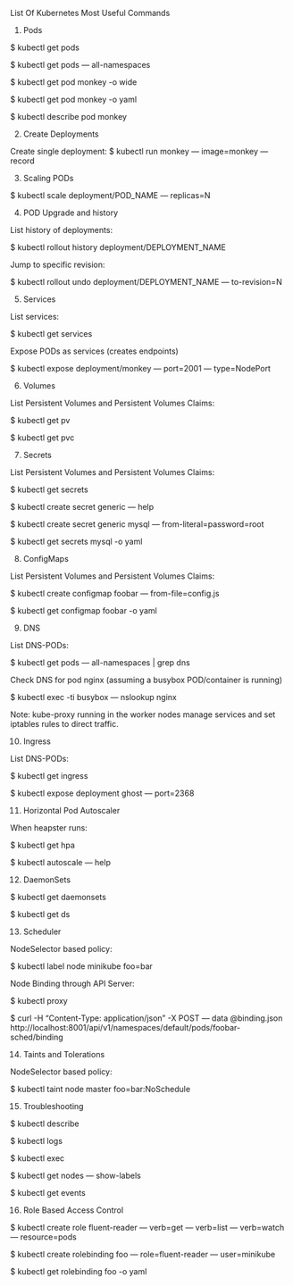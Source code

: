 List Of Kubernetes Most Useful Commands

1. Pods

$ kubectl get pods

$ kubectl get pods — all-namespaces

$ kubectl get pod monkey -o wide

$ kubectl get pod monkey -o yaml

$ kubectl describe pod monkey

2. Create Deployments

Create single deployment:
$ kubectl run monkey — image=monkey — record

3. Scaling PODs

$ kubectl scale deployment/POD_NAME — replicas=N

4. POD Upgrade and history

List history of deployments:

$ kubectl rollout history deployment/DEPLOYMENT_NAME

Jump to specific revision:

$ kubectl rollout undo deployment/DEPLOYMENT_NAME — to-revision=N

5. Services

List services:

$ kubectl get services 

Expose PODs as services (creates endpoints)

$ kubectl expose deployment/monkey — port=2001 — type=NodePort 

6. Volumes

List Persistent Volumes and Persistent Volumes Claims:

$ kubectl get pv

$ kubectl get pvc

7. Secrets

List Persistent Volumes and Persistent Volumes Claims:

$ kubectl get secrets

$ kubectl create secret generic — help

$ kubectl create secret generic mysql — from-literal=password=root

$ kubectl get secrets mysql -o yaml

8. ConfigMaps

List Persistent Volumes and Persistent Volumes Claims:

$ kubectl create configmap foobar — from-file=config.js

$ kubectl get configmap foobar -o yaml

9. DNS

List DNS-PODs:

$ kubectl get pods — all-namespaces | grep dns

Check DNS for pod nginx (assuming a busybox POD/container is running)

$ kubectl exec -ti busybox — nslookup nginx

Note: kube-proxy running in the worker nodes manage services and set iptables rules to direct traffic.

10. Ingress

List DNS-PODs:

$ kubectl get ingress

$ kubectl expose deployment ghost — port=2368

11. Horizontal Pod Autoscaler 

When heapster runs:

$ kubectl get hpa

$ kubectl autoscale — help

12. DaemonSets

$ kubectl get daemonsets

$ kubectl get ds

13. Scheduler

NodeSelector based policy:

$ kubectl label node minikube foo=bar

Node Binding through API Server:

$ kubectl proxy

$ curl -H “Content-Type: application/json” -X POST — data @binding.json http://localhost:8001/api/v1/namespaces/default/pods/foobar-sched/binding

14. Taints and Tolerations

NodeSelector based policy:

$ kubectl taint node master foo=bar:NoSchedule

15. Troubleshooting

$ kubectl describe

$ kubectl logs

$ kubectl exec

$ kubectl get nodes — show-labels

$ kubectl get events

16. Role Based Access Control

$ kubectl create role fluent-reader — verb=get — verb=list — verb=watch — resource=pods

$ kubectl create rolebinding foo — role=fluent-reader — user=minikube

$ kubectl get rolebinding foo -o yaml
